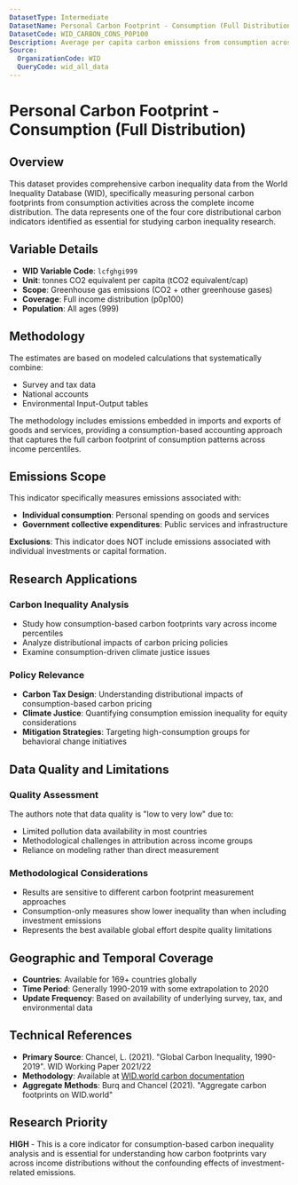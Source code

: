 ```yaml
---
DatasetType: Intermediate
DatasetName: Personal Carbon Footprint - Consumption (Full Distribution)
DatasetCode: WID_CARBON_CONS_P0P100
Description: Average per capita carbon emissions from consumption across full income distribution. Represents emissions from individual consumption and government collective expenditures. Excludes investment-related emissions. Provides comprehensive view of consumption-based carbon inequality across all income percentiles.
Source:
  OrganizationCode: WID
  QueryCode: wid_all_data
---
```


# Personal Carbon Footprint - Consumption (Full Distribution)

## Overview

This dataset provides comprehensive carbon inequality data from the World Inequality Database (WID), specifically measuring personal carbon footprints from consumption activities across the complete income distribution. The data represents one of the four core distributional carbon indicators identified as essential for studying carbon inequality research.

## Variable Details

- **WID Variable Code**: `lcfghgi999`
- **Unit**: tonnes CO2 equivalent per capita (tCO2 equivalent/cap)
- **Scope**: Greenhouse gas emissions (CO2 + other greenhouse gases)
- **Coverage**: Full income distribution (p0p100)
- **Population**: All ages (999)

## Methodology

The estimates are based on modeled calculations that systematically combine:

- Survey and tax data
- National accounts
- Environmental Input-Output tables

The methodology includes emissions embedded in imports and exports of goods and services, providing a consumption-based accounting approach that captures the full carbon footprint of consumption patterns across income percentiles.

## Emissions Scope

This indicator specifically measures emissions associated with:

- **Individual consumption**: Personal spending on goods and services
- **Government collective expenditures**: Public services and infrastructure

**Exclusions**: This indicator does NOT include emissions associated with individual investments or capital formation.

## Research Applications

### Carbon Inequality Analysis
- Study how consumption-based carbon footprints vary across income percentiles
- Analyze distributional impacts of carbon pricing policies
- Examine consumption-driven climate justice issues

### Policy Relevance
- **Carbon Tax Design**: Understanding distributional impacts of consumption-based carbon pricing
- **Climate Justice**: Quantifying consumption emission inequality for equity considerations
- **Mitigation Strategies**: Targeting high-consumption groups for behavioral change initiatives

## Data Quality and Limitations

### Quality Assessment
The authors note that data quality is "low to very low" due to:
- Limited pollution data availability in most countries
- Methodological challenges in attribution across income groups
- Reliance on modeling rather than direct measurement

### Methodological Considerations
- Results are sensitive to different carbon footprint measurement approaches
- Consumption-only measures show lower inequality than when including investment emissions
- Represents the best available global effort despite quality limitations

## Geographic and Temporal Coverage

- **Countries**: Available for 169+ countries globally
- **Time Period**: Generally 1990-2019 with some extrapolation to 2020
- **Update Frequency**: Based on availability of underlying survey, tax, and environmental data

## Technical References

- **Primary Source**: Chancel, L. (2021). "Global Carbon Inequality, 1990-2019". WID Working Paper 2021/22
- **Methodology**: Available at [WID.world carbon documentation](http://wordpress.wid.world/document/global-carbon-inequality-1990-2019-wid-world-working-paper-2021-22/)
- **Aggregate Methods**: Burq and Chancel (2021). "Aggregate carbon footprints on WID.world"

## Research Priority

**HIGH** - This is a core indicator for consumption-based carbon inequality analysis and is essential for understanding how carbon footprints vary across income distributions without the confounding effects of investment-related emissions.